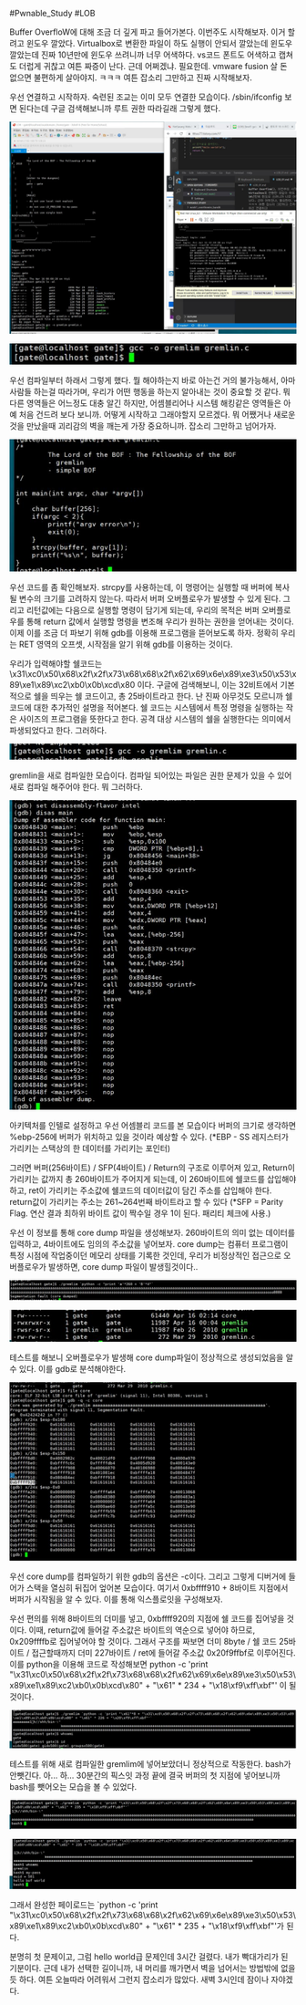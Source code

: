#Pwnable_Study #LOB


Buffer OverfloW에 대해 조금 더 깊게 파고 들어가본다. 이번주도 시작해보자. 이거 할려고 윈도우 깔았다. Virtualbox로 변환한 파일이 하도 실행이 안되서 깔았는데 윈도우 깔았는데 진짜 10년만에 윈도우 쓰려니까 너무 어색하다. vs코드 폰트도 어색하고 캡쳐도 더럽게 귀찮고 여튼 짜증이 난다. 근데 어쩌겠냐. 필요한데. vmware fusion 살 돈 없으면 불편하게 살아야지. ㅋㅋㅋ 여튼 잡소리 그만하고 진짜 시작해보자.

우선 연결하고 시작하자. 숙련된 조교는 이미 모두 연결한 모습이다. /sbin/ifconfig 보면 된다는데 구글 검색해보니까 루트 권한 따라길래 그렇게 했다.

<img src="./img/1-01.jpg"></img>

<img src="./img/1-02.jpg"></img>

우선 컴파일부터 하래서 그렇게 했다. 뭘 해야하는지 바로 아는건 거의 불가능해서, 아마 사람들 하는걸 따라가며, 우리가 어떤 행동을 하는지 알아내는 것이 중요할 것 같다. 뭐 다른 영역들은 어느정도 대충 알긴 하지만, 어셈블리어나 시스템 해킹같은 영역들은 아예 처음 건드려 보다 보니까. 어떻게 시작하고 그래야할지 모르겠다. 뭐 어쨌거나 새로운 것을 만났을때 괴리감의 벽을 깨는게 가장 중요하니까. 잡소리 그만하고 넘어가자.


<img src="./img/1-03.jpg"></img>

우선 코드를 좀 확인해보자. strcpy를 사용하는데, 이 명령어는 실행할 때 버퍼에 복사될 변수의 크기를 고려하지 않는다. 따라서 버퍼 오버플로우가 발생할 수 있게 된다. 그리고 리턴값에는 다음으로 실행할 명령이 담기게 되는데, 우리의 목적은 버퍼 오버플로우를 통해 return 값에서 실행할 명령을 변조해 우리가 원하는 권한을 얻어내는 것이다. 이제 이를 조금 더 파보기 위해 gdb를 이용해 프로그램을 뜯어보도록 하자. 정확히 우리는 RET  영역의 오프셋, 시작점을 알기 위해 gdb를 이용하는 것이다.

우리가 입력해야할 쉘코드는 \x31\xc0\x50\x68\x2f\x2f\x73\x68\x68\x2f\x62\x69\x6e\x89\xe3\x50\x53\x89\xe1\x89\xc2\xb0\x0b\xcd\x80
이다. 구글에 검색해보니, 이는 32비트에서 기본적으로 쉘을 띄우는 쉘 코드이고, 총 25바이트라고 한다.
난 진짜 아무것도 모르니까 쉘 코드에 대한 추가적인 설명을 적어본다. 쉘 코드는 시스템에서 특정 명령을 실행하는 작은 사이즈의 프로그램을 뜻한다고 한다. 공격 대상 시스템의 쉘을 실행한다는 의미에서 파생되었다고 한다. 그러하다.


<img src="./img/1-04.jpg"></img>

gremlin을 새로 컴파일한 모습이다. 컴파일 되어있는 파일은 권한 문제가 있을 수 있어 새로 컴파일 해주어야 한다. 뭐 그러하다.


<img src="./img/1-05.jpg"></img>

아키텍처를 인텔로 설정하고 우선 어셈블리 코드를 본 모습이다 버퍼의 크기로 생각하면 %ebp-256에 버퍼가 위치하고 있을 것이라 예상할 수 있다. 
(*EBP - SS 레지스터가 가리키는 스택상의 한 데이터를 가리키는 포인터)

그러면 버퍼(256바이트) / SFP(4바이트) / Return의 구조로 이루어져 있고, Return이 가리키는 값까지 총 260바이트가 주어지게 되는데, 이 260바이트에 쉘코드를 삽입해야하고, ret이 가리키는 주소값에 쉘코드의 데이터값이 담긴 주소를 삽입해야 한다. return값이 가리키는 주소는 261~264번째 바이트라고 할 수 있다
(*SFP = Parity Flag. 연산 결과 최하위 바이트 값이 짝수일 경우 1이 된다. 패리티 체크에 사용.)

우선 이 정보를 통해 core dump 파일을 생성해보자. 260바이트의 의미 없는 데이터를 입력하고, 4바이트에도 임의의 주소값을 넣어보자.
core dump는 컴퓨터 프로그램이 특정 시점에 작업중이던 메모리 상태를 기록한 것인데, 우리가 비정상적인 접근으로 오버플로우가 발생하면, core dump 파일이 발생힐것이다..


<img src="./img/1-06.jpg"></img>


<img src="./img/1-07.jpg"></img>

테스트를 해보니 오버플로우가 발생해 core dump파일이 정상적으로 생성되었음을 알 수 있다. 이를 gdb로 분석해야한다.



<img src="./img/1-08.jpg"></img>

우선 core dump를 컴파일하기 위한 gdb의 옵션은 -c이다. 그리고 그렇게 디버거에 들어가 스택을 열심히 뒤집어 엎어본 모습이다. 여기서 0xbffff910 + 8바이트 지점에서 버퍼가 시작됨을 알 수 있다. 이를 통해 익스플로잇을 구성해보자.

우선 편의를 위해 8바이트의 더미를 넣고, 0xbffff920의 지점에 쉘 코드를 집어넣을 것이다. 이때, return값에 들어갈 주소값은 바이트의 역순으로 넣어야 하므로, 0x209ffffb로 집어넣어야 할 것이다.
그래서 구조를 짜보면 더미 8byte / 쉘 코드 25바이트 / 접근할때까지 더미 227바이트 / ret에 들어갈 주소값 0x20f9ffbf로 이루어진다.
이를 python을 이용해 코드로 작성해보면
python -c 'print "\x31\xc0\x50\x68\x2f\x2f\x73\x68\x68\x2f\x62\x69\x6e\x89\xe3\x50\x53\x89\xe1\x89\xc2\xb0\x0b\xcd\x80" + "\x61" * 234 + "\x18\xf9\xff\xbf"'
이 될것이다.


<img src="./img/1-09.jpg"></img>

테스트를 위해 새로 컴파일한 gremlim에 넣어보았더니 정상적으로 작동한다. bash가 안뺏긴다. 아... 하... 30분간의 픽스잇 과정 끝에 결국 버퍼의 첫 지점에 넣어보니까 bash를 뺏어오는 모습을 볼 수 있었다.


<img src="./img/1-10.jpg"></img>

<img src="./img/1-11.jpg"></img>

그래서 완성한 페이로드는 `python -c 'print "\x31\xc0\x50\x68\x2f\x2f\x73\x68\x68\x2f\x62\x69\x6e\x89\xe3\x50\x53\x89\xe1\x89\xc2\xb0\x0b\xcd\x80" + "\x61" * 235 + "\x18\xf9\xff\xbf"'가 된다.


분명히 첫 문제이고, 그럼 hello world급 문제인데 3시간 걸렸다. 내가 빡대가리가 된 기분이다. 근데 내가 선택한 길이니까, 내 머리를 깨가면서 벽을 넘어서는 방법밖에 없을 듯 하다. 
여튼 오늘따라 어려워서 그런지 잡소리가 많았다. 새벽 3시인데 잠이나 자야겠다.